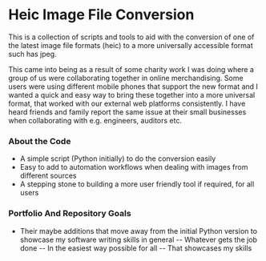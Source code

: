 # Heic Image File Conversion

This is a collection of scripts and tools to aid with the conversion of one of the latest image file formats (heic) to a more universally accessible format such has jpeg.

This came into being as a result of some charity work I was doing where a group of us were collaborating together in online merchandising. Some users were using different mobile phones that support the new format and I wanted a quick and easy way to bring these together into a more universal format, that worked with our external web platforms consistently. I have heard friends and family report the same issue at their small businesses when collaborating with e.g. engineers, auditors etc.

### About the Code
- A simple script (Python initially) to do the conversion easily
- Easy to add to automation workflows when dealing with images from different sources
- A stepping stone to building a more user friendly tool if required, for all users

### Portfolio And Repository Goals
- Their maybe additions that move away from the initial Python version to showcase my software writing skills in general
-- Whatever gets the job done
-- In the easiest way possible for all
-- That showcases my skills
